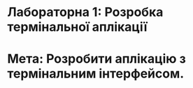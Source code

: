 # Лабораторна 1: Розробка термінальної аплікації
# Мета: Розробити аплікацію з термінальним інтерфейсом.
